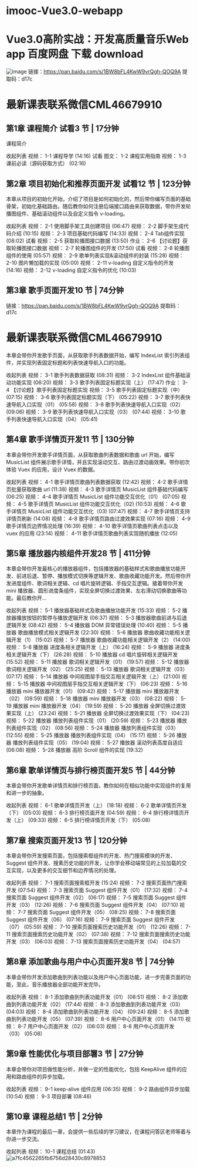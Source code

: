 # imooc-Vue3.0-webapp
# Vue3.0高阶实战：开发高质量音乐Web app 百度网盘 下载 download
![image](https://user-images.githubusercontent.com/41461298/135051311-e1f84af1-9396-495c-8899-9abed7a5b6e7.png)
链接：https://pan.baidu.com/s/1BW8bFL4KwW9vrQgh-QOQ9A 
提取码：d17c 



# 最新课表联系微信CML46679910

## 第1章 课程简介 试看3 节 | 17分钟
课程简介

收起列表
视频：
1-1 课程导学 (14:16)
试看
图文：
1-2 课程实用指南
视频：
1-3 课前必读（源码获取方式） (02:16)
## 第2章 项目初始化和推荐页面开发 试看12 节 | 123分钟
本章从项目的初始化开始，介绍了项目是如何初始化的，然后带你编写页面的基础骨架，初始化基础路由。随后教你如何注册后端接口路由来获取数据，带你开发轮播图组件、基础滚动组件以及自定义指令 v-loading。

收起列表
视频：
2-1 使用脚手架工具创建项目 (06:47)
视频：
2-2 脚手架生成代码介绍 (10:15)
视频：
2-3 项目基础代码编写 (14:33)
视频：
2-4 Tab组件实现 (08:02)
试看
视频：
2-5 获取轮播图接口数据 (13:50)
作业：
2-6 【讨论题】获取轮播图接口数据
视频：
2-7 轮播图组件的开发 (17:50)
试看
视频：
2-8 轮播图组件的使用 (05:57)
视频：
2-9 歌单列表实现&滚动组件的封装 (15:28)
视频：
2-10 图片懒加载的实现 (05:00)
视频：
2-11 v-loading 自定义指令的开发 (14:16)
视频：
2-12 v-loading 自定义指令的优化 (10:03)
## 第3章 歌手页面开发10 节 | 74分钟
链接：https://pan.baidu.com/s/1BW8bFL4KwW9vrQgh-QOQ9A 
提取码：d17c 



# 最新课表联系微信CML46679910
本章会带你开发歌手页面，从获取歌手列表数据开始，编写 IndexList 索引列表组件，并实现列表固定标题和列表快速导航入口的功能。

收起列表
视频：
3-1 歌手列表数据获取 (08:31)
视频：
3-2 IndexList 组件基础滚动功能实现 (06:20)
视频：
3-3 歌手列表固定标题实现（上） (17:47)
作业：
3-4 【讨论题】歌手列表固定标题实现
视频：
3-5 歌手列表固定标题实现（中） (07:15)
视频：
3-6 歌手列表固定标题实现（下） (05:22)
视频：
3-7 歌手列表快速导航入口实现（01） (05:58)
视频：
3-8 歌手列表快速导航入口实现（02） (09:06)
视频：
3-9 歌手列表快速导航入口实现（03） (07:44)
视频：
3-10 歌手列表快速导航入口实现（04） (05:41)
## 第4章 歌手详情页开发11 节 | 130分钟
本章会带你开发歌手详情页面，从获取歌曲列表数据和歌曲 url 开始，编写 MusicList 组件展示歌手详情，并且实现滚动交互、路由过渡动画效果。带你初次体验 Vuex 的应用，设计 Vuex 的数据。

收起列表
视频：
4-1 歌手详情页歌曲列表数据获取 (12:42)
视频：
4-2 歌手详情页批量获取歌曲 url (11:38)
视频：
4-3 歌手详情页 MusicList 组件基础代码编写 (06:25)
视频：
4-4 歌手详情页 MusicList 组件功能交互优化（01） (07:05)
视频：
4-5 歌手详情页 MusicList 组件功能交互优化（02) (10:53)
视频：
4-6 歌手详情页 MusicList 组件功能交互优化（03) (07:47)
视频：
4-7 歌手详情页支持详情页刷新 (14:08)
视频：
4-8 歌手详情页路由过渡效果实现 (07:16)
视频：
4-9 歌手详情页边界情况处理 (16:39)
视频：
4-10 歌手详情页歌曲列表点击以及 vuex 的应用 (23:14)
视频：
4-11 歌手详情页歌曲列表实现随机播放 (12:05)
## 第5章 播放器内核组件开发28 节 | 411分钟
本章会带你开发最核心的播放器组件，包括播放器的基础样式和歌曲播放功能开发、前进后退、暂停、播放模式切换等逻辑开发、歌曲收藏功能开发。然后带你开发进度组件、歌词相关逻辑、cd 唱片旋转逻辑、手指交互逻辑。接着带你开发 mini 播放器、圆形进度条组件，实现全屏切换过渡效果、左右滑动切换歌曲等功能。最后教你开...

收起列表
视频：
5-1 播放器基础样式及歌曲播放功能开发 (15:33)
视频：
5-2 播放器播放按钮的暂停与播放逻辑开发 (06:37)
视频：
5-3 播放器歌曲前进与后退逻辑开发 (08:42)
视频：
5-4 播放器 DOM 异常错误处理 (10:40)
视频：
5-5 播放器 歌曲播放模式相关逻辑开发 (22:30)
视频：
5-6 播放器 歌曲收藏功能相关逻辑开发（1） (15:02)
视频：
5-7 播放器 歌曲收藏功能相关逻辑开发（2） (14:00)
视频：
5-8 播放器 进度条相关逻辑开发（上） (16:24)
视频：
5-9 播放器 进度条相关逻辑开发（下） (26:28)
视频：
5-10 播放器 cd 唱片旋转相关逻辑开发 (15:52)
视频：
5-11 播放器 歌词相关逻辑开发（01） (19:57)
视频：
5-12 播放器 歌词相关逻辑开发（02） (25:25)
视频：
5-13 播放器 歌词相关逻辑开发（03） (07:17)
视频：
5-14 播放器 中间视图层手指交互相关逻辑开发（上） (21:00)
视频：
5-15 播放器 中间视图层手指交互相关逻辑开发（下） (06:23)
视频：
5-16 播放器 mini 播放器开发（01） (09:42)
视频：
5-17 播放器 mini 播放器开发（02） (09:59)
视频：
5-18 播放器 mini 播放器开发（03） (08:22)
视频：
5-19 播放器 mini 播放器开发（04） (19:59)
视频：
5-20 播放器 全屏切换过渡效果实现（上） (23:24)
视频：
5-21 播放器 全屏切换过渡效果实现（下） (04:23)
视频：
5-22 播放器 播放列表组件实现（01） (20:59)
视频：
5-23 播放器 播放列表组件实现（02） (08:56)
视频：
5-24 播放器 播放列表组件实现（03） (12:55)
视频：
5-25 播放器 播放列表组件实现（04） (15:17)
视频：
5-26 播放器 播放列表组件实现（05） (19:04)
视频：
5-27 播放器 滚动列表高度自适应 (06:08)
视频：
5-28 播放器 高阶 Scroll 组件的实现 (19:32)
## 第6章 歌单详情页与排行榜页面开发5 节 | 44分钟
本章会带你开发歌单详情页和排行榜页面，教你如何在相似功能中实现组件的复用和进一步的抽象。

收起列表
视频：
6-1 歌单详情页开发（上） (18:18)
视频：
6-2 歌单详情页开发（下） (05:03)
视频：
6-3 排行榜页面开发 (04:59)
视频：
6-4 排行榜详情页开发（上） (09:33)
视频：
6-5 排行榜详情页开发（下） (05:08)
## 第7章 搜索页面开发13 节 | 120分钟
本章会带你开发搜索页面，包括搜索框组件的开发、热门搜索模块的开发、Suggest 组件开发、搜素历史功能的开发，让你学会移动端常见的上拉加载的交互实现，以及更多的交互细节和边界情况的处理。

收起列表
视频：
7-1 搜索页面搜索框开发 (15:24)
视频：
7-2 搜索页面热门搜索开发 (07:54)
视频：
7-3 搜索页面 Suggest 组件开发（01） (17:32)
视频：
7-4 搜索页面 Suggest 组件开发（02） (06:17)
视频：
7-5 搜索页面 Suggest 组件开发（03） (12:26)
视频：
7-6 搜索页面 Suggest 组件开发（04） (07:10)
视频：
7-7 搜索页面 Suggest 组件开发（05） (08:25)
视频：
7-8 搜索页面 Suggest 组件开发（06） (07:16)
视频：
7-9 搜索页面 Suggest 组件开发（07） (05:59)
视频：
7-10 搜索页面搜索历史功能开发（01） (12:26)
视频：
7-11 搜索页面搜索历史功能开发（02） (07:38)
视频：
7-12 搜索页面搜索历史功能开发（03） (06:03)
视频：
7-13 搜索页面搜索历史功能开发（04） (04:57)
## 第8章 添加歌曲与用户中心页面开发8 节 | 74分钟
本章会带你开发添加歌曲到列表功能以及用户中心页面功能，进一步完善页面的功能，至此，音乐播放器全部功能开发完毕。

收起列表
视频：
8-1 添加歌曲到列表功能开发（01） (08:51)
视频：
8-2 添加歌曲到列表功能开发（02） (17:44)
视频：
8-3 添加歌曲到列表功能开发（03） (04:03)
视频：
8-4 添加歌曲到列表功能开发（04） (09:24)
视频：
8-5 添加歌曲到列表功能开发（05） (07:39)
视频：
8-6 用户中心页面开发（01） (14:11)
视频：
8-7 用户中心页面开发（02） (06:03)
视频：
8-8 用户中心页面开发（03） (05:08)
## 第9章 性能优化与项目部署3 节 | 27分钟
本章会带你对项目做性能分析，并做一定的性能优化，包括 KeepAlive 组件的应用和路由组件的异步加载。

收起列表
视频：
9-1 keep-alive 组件应用 (06:35)
视频：
9-2 路由组件异步加载 (10:54)
视频：
9-3 项目部署 (08:46)
## 第10章 课程总结1 节 | 2分钟
本章作为课程的最后一章，会提供一些后续的学习建议，在课程问答区老师等着与你进一步交流。

收起列表
视频：
10-1 课程总结 (01:43)
![a7fc4562265fb6756d28430c8978853](https://user-images.githubusercontent.com/41461298/135051925-e3787950-14ee-45e3-9798-cc96aae82882.jpg)

